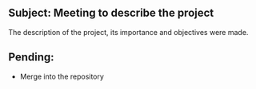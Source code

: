 ## Subject: Meeting to describe the project

 The description of the project, its importance and objectives were made.

## Pending:

 + Merge into the repository